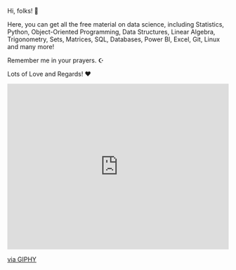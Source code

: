 Hi, folks! 👋

Here, you can get all the free material on data science, including Statistics, Python, Object-Oriented Programming, Data Structures, Linear Algebra, Trigonometry, Sets, Matrices, SQL, Databases, Power BI, Excel, Git, Linux and many more!

Remember me in your prayers. ☪️

Lots of Love and Regards! ❤


<div style="width:100%;height:0;padding-bottom:75%;position:relative;"><iframe src="https://i.pinimg.com/originals/a1/52/bf/a152bfa49f0b642ef14371a2698548df.gif" width="100%" height="100%" style="position:absolute" frameBorder="0" class="giphy-embed" allowFullScreen></iframe></div><p><a href="https://giphy.com/gifs/dommespace-domme-space-programador-qgQUggAC3Pfv687qPC">via GIPHY</a></p>
